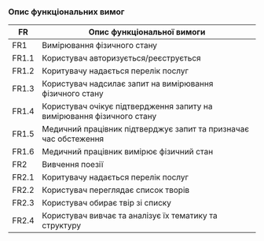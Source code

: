 ### Опис функціональних вимог

| FR    | Опис функціональної вимоги  |
|-------|---------------------------- |
| FR1   | Вимірювання фізичного стану |
| FR1.1 | Користувач авторизується/реєструється |
| FR1.2 | Коритувачу надається перелік послуг |
| FR1.3 | Користувач надсилає запит на вимірювання фізичного стану |
| FR1.4 | Користувач очікує підтвердження запиту на вимірювання фізичного стану |
| FR1.5 | Медичний працівник підтверджує запит та призначає час обстеження |
| FR1.6 | Медичний працівник вимірює фізичний стан |
| FR2   | Вивчення поезії |
| FR2.1 | Коритувачу надається перелік послуг |
| FR2.2 | Користувач переглядає список творів |
| FR2.3 | Користувач обирає твір зі списку |
| FR2.4 | Користувач вивчає та аналізує їх тематику та структуру |
